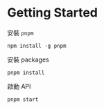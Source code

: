 # Getting Started

安裝 `pnpm`

    npm install -g pnpm

安裝 packages

    pnpm install

啟動 API

    pnpm start